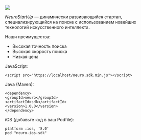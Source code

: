 ![](logo.png)

*NeuroStartUp* — динамически развивающийся стартап, специализирующийся на поиске с использованием новейших технологий искусственного интеллекта.

Наши преимущества:
* Высокая точность поиска
* Высокая скорость поиска
* Низкая цена

JavaScript:

    <script src="https://localhost/neuro.sdk.min.js"></script>

Java (Maven):

    <dependency>
    <groupId>neuro</groupId>
    <artifactId>sdk</artifactId>
    <version>1.0.0</version>
    </dependency>

iOS (добавьте код в ваш Podfile):

    platform :ios, '8.0'
    pod "neuro-ios-sdk"